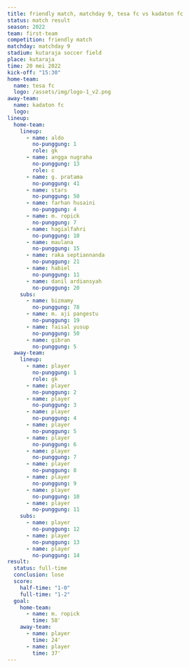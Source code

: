 ```yaml
---
title: friendly match, matchday 9, tesa fc vs kadaton fc
status: match result
season: 2022
team: first-team
competition: friendly match
matchday: matchday 9
stadium: kutaraja soccer field
place: kutaraja
time: 20 mei 2022
kick-off: "15:30"
home-team:
  name: tesa fc
  logo: /assets/img/logo-1_v2.png
away-team:
  name: kadaton fc
  logo: 
lineup:
  home-team:
    lineup:
      - name: aldo
        no-punggung: 1
        role: gk
      - name: angga nugraha
        no-punggung: 13
        role: c
      - name: g. pratama
        no-punggung: 41
      - name: stars
        no-punggung: 50
      - name: farhan husaini
        no-punggung: 4
      - name: m. ropick
        no-punggung: 7
      - name: hagialfahri
        no-punggung: 10
      - name: maulana
        no-punggung: 15
      - name: raka septiannanda
        no-punggung: 21
      - name: habiel
        no-punggung: 11
      - name: danil ardiansyah
        no-punggung: 20
    subs:
      - name: bizmamy
        no-punggung: 78
      - name: m. aji pangestu
        no-punggung: 19
      - name: faisal yusup
        no-punggung: 50
      - name: gibran
        no-punggung: 5
  away-team:
    lineup:
      - name: player
        no-punggung: 1
        role: gk
      - name: player
        no-punggung: 2
      - name: player
        no-punggung: 3
      - name: player
        no-punggung: 4
      - name: player
        no-punggung: 5
      - name: player
        no-punggung: 6
      - name: player
        no-punggung: 7
      - name: player
        no-punggung: 8
      - name: player
        no-punggung: 9
      - name: player
        no-punggung: 10
      - name: player
        no-punggung: 11
    subs:
      - name: player
        no-punggung: 12
      - name: player
        no-punggung: 13
      - name: player
        no-punggung: 14
result:
  status: full-time
  conclusion: lose
  score:
    half-time: "1-0"
    full-time: "1-2"
  goal:
    home-team:
      - name: m. ropick
        time: 58'
    away-team:
      - name: player
        time: 24'
      - name: player
        time: 37'
---
```

